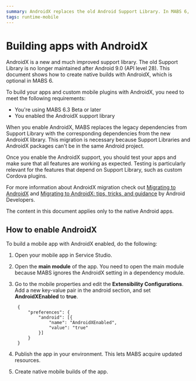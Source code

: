 ```yaml
---
summary: AndroidX replaces the old Android Support Library. In MABS 6, AndroidX is optional and this document shows how to activate the AndroidX support for native mobile apps.
tags: runtime-mobile
---
```


# Building apps with AndroidX

AndroidX is a new and much improved support library. The old Support Library is no longer maintained after Android 9.0 (API level 28). This document shows how to create native builds with AndroidX, which is optional in MABS 6.

<div class="info" markdown="1">

To build your apps and custom mobile plugins with AndroidX, you need to meet the following requirements:

* You're using MABS 6.3 Beta or later
* You enabled the AndroidX support library

</div>

When you enable AndroidX, MABS replaces the legacy dependencies from Support Library with the corresponding dependencies from the new AndroidX library. This migration is necessary because Support Libraries and AndroidX packages can't be in the same Android project.

Once you enable the AndroidX support, you should test your apps and make sure that all features are working as expected. Testing is particularly relevant for the features that depend on Support Library, such as custom Cordova plugins.

For more information about AndroidX migration check out [Migrating to AndroidX](https://developer.android.com/jetpack/androidx/migrate) and [Migrating to AndroidX: tips, tricks, and guidance](https://medium.com/androiddevelopers/migrating-to-androidx-tip-tricks-and-guidance-88d5de238876) by Android Developers.

<div class="info" markdown="1">

The content in this document applies only to the native Android apps.

</div>

## How to enable AndroidX 

To build a mobile app with AndroidX enabled, do the following: 

1. Open your mobile app in Service Studio.
   
1. Open the **main module** of the app. You need to open the main module because MABS ignores the AndroidX setting in a dependency module.

1. Go to the mobile properties and edit the **Extensibility Configurations**. Add a new key-value pair in the android section, and set **AndroidXEnabled** to **true**. 

        {
            "preferences": {
                "android": [{
                    "name": "AndroidXEnabled",
                    "value": "true"
                }]
            }
        }

1. Publish the app in your environment. This lets MABS acquire updated resources.
   
1. Create native mobile builds of the app.